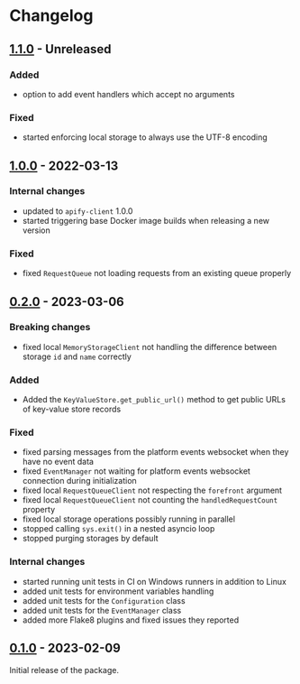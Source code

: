 Changelog
=========

[1.1.0](../../releases/tag/v1.1.0) - Unreleased
-----------------------------------------------

### Added

- option to add event handlers which accept no arguments

### Fixed

- started enforcing local storage to always use the UTF-8 encoding

[1.0.0](../../releases/tag/v1.0.0) - 2022-03-13
-----------------------------------------------

### Internal changes

- updated to `apify-client` 1.0.0
- started triggering base Docker image builds when releasing a new version

### Fixed

- fixed `RequestQueue` not loading requests from an existing queue properly

[0.2.0](../../releases/tag/v0.2.0) - 2023-03-06
-----------------------------------------------

### Breaking changes

- fixed local `MemoryStorageClient` not handling the difference between storage `id` and `name` correctly

### Added

- Added the `KeyValueStore.get_public_url()` method to get public URLs of key-value store records

### Fixed

- fixed parsing messages from the platform events websocket when they have no event data
- fixed `EventManager` not waiting for platform events websocket connection during initialization
- fixed local `RequestQueueClient` not respecting the `forefront` argument
- fixed local `RequestQueueClient` not counting the `handledRequestCount` property
- fixed local storage operations possibly running in parallel
- stopped calling `sys.exit()` in a nested asyncio loop
- stopped purging storages by default

### Internal changes

- started running unit tests in CI on Windows runners in addition to Linux
- added unit tests for environment variables handling
- added unit tests for the `Configuration` class
- added unit tests for the `EventManager` class
- added more Flake8 plugins and fixed issues they reported

[0.1.0](../../releases/tag/v0.1.0) - 2023-02-09
-----------------------------------------------

Initial release of the package.
